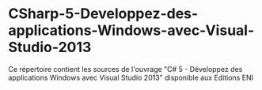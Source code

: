 CSharp-5-Developpez-des-applications-Windows-avec-Visual-Studio-2013
====================================================================

Ce répertoire contient les sources de l'ouvrage "C# 5 - Développez des applications Windows avec Visual Studio 2013" disponible aux Editions ENI
